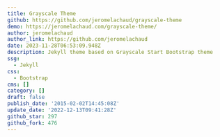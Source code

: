 ```yaml
---
title: Grayscale Theme
github: https://github.com/jeromelachaud/grayscale-theme
demo: https://jeromelachaud.com/grayscale-theme/
author: jeromelachaud
author_link: https://github.com/jeromelachaud
date: 2023-11-28T06:53:09.948Z
description: Jekyll theme based on Grayscale Start Bootstrap theme
ssg:
  - Jekyll
css:
  - Bootstrap
cms: []
category: []
draft: false
publish_date: '2015-02-02T14:45:08Z'
update_date: '2022-12-13T09:41:28Z'
github_star: 297
github_fork: 476
---
```

